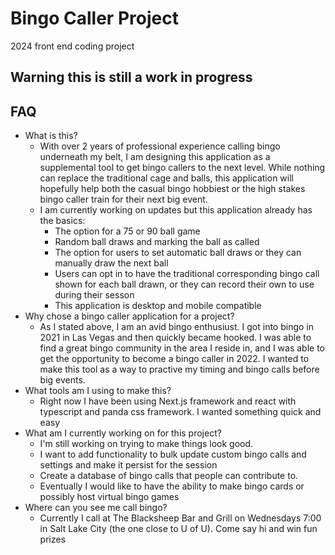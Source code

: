 # Bingo Caller Project

2024 front end coding project

## Warning this is still a work in progress

## FAQ

- What is this?
  - With over 2 years of professional experience calling bingo underneath my belt, I am designing this application as a supplemental tool to get bingo callers to the next level. While nothing can replace the traditional cage and balls, this application will hopefully help both the casual bingo hobbiest or the high stakes bingo caller train for their next big event.
  - I am currently working on updates but this application already has the basics:
    - The option for a 75 or 90 ball game
    - Random ball draws and marking the ball as called
    - The option for users to set automatic ball draws or they can manually draw the next ball
    - Users can opt in to have the traditional corresponding bingo call shown for each ball drawn, or they can record their own to use during their sesson
    - This application is desktop and mobile compatible
- Why chose a bingo caller application for a project?
  - As I stated above, I am an avid bingo enthusiust. I got into bingo in 2021 in Las Vegas and then quickly became hooked. I was able to find a great bingo community in the area I reside in, and I was able to get the opportunity to become a bingo caller in 2022. I wanted to make this tool as a way to practive my timing and bingo calls before big events.
- What tools am I using to make this?
  - Right now I have been using Next.js framework and react with typescript and panda css framework. I wanted something quick and easy
- What am I currently working on for this project?
  - I'm still working on trying to make things look good.
  - I want to add functionality to bulk update custom bingo calls and settings and make it persist for the session
  - Create a database of bingo calls that people can contribute to.
  - Eventually I would like to have the ability to make bingo cards or possibly host virtual bingo games
- Where can you see me call bingo?
  - Currently I call at The Blacksheep Bar and Grill on Wednesdays 7:00 in Salt Lake City (the one close to U of U). Come say hi and win fun prizes
